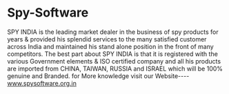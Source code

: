 Spy-Software
============

SPY INDIA is the leading market dealer in the business of spy products for years &amp; provided his splendid services to the many satisfied customer across India and maintained his stand alone position in the front of many competitors. The best part about SPY INDIA is that it is registered with the various Government elements &amp; ISO certified company and all his products are imported from CHINA, TAIWAN, RUSSIA and ISRAEL which will be 100% genuine and Branded. for More knowledge visit our Website----www.spysoftware.org.in